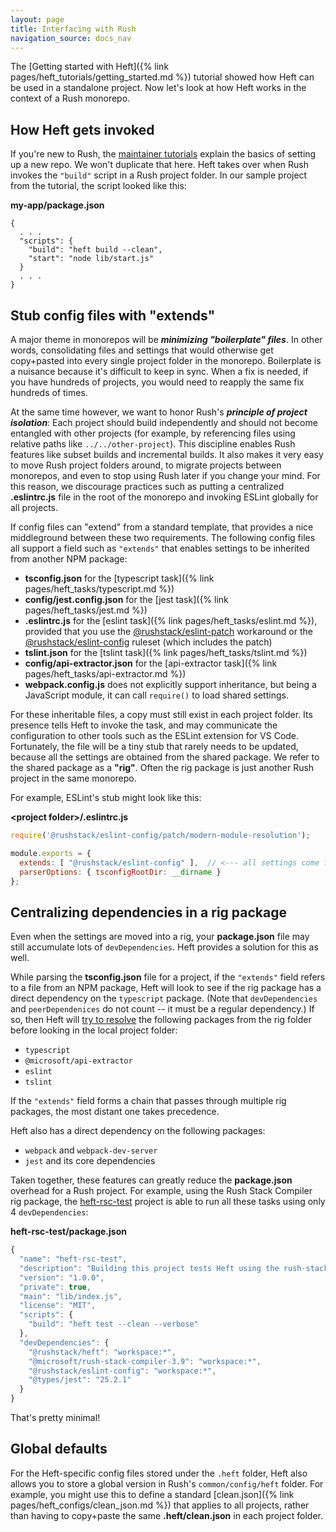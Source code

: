 ```yaml
---
layout: page
title: Interfacing with Rush
navigation_source: docs_nav
---
```


The [Getting started with Heft]({% link pages/heft_tutorials/getting_started.md %}) tutorial showed how Heft can be used in a standalone project.  Now let's look at how Heft works in the context of a  Rush monorepo.

## How Heft gets invoked

If you're new to Rush, the [maintainer tutorials](https://rushjs.io/pages/maintainer/setup_new_repo/) explain the basics of setting up a new repo.  We won't duplicate that here.  Heft takes over when Rush invokes the `"build"` script in a Rush project folder.  In our sample project from the tutorial, the script looked like this:

**my-app/package.json**
```
{
  . . .
  "scripts": {
    "build": "heft build --clean",
    "start": "node lib/start.js"
  }
  . . .
}
```

## Stub config files with "extends"

A major theme in monorepos will be _**minimizing "boilerplate" files**_.  In other words, consolidating files and settings that would otherwise get copy+pasted into every single project folder in the monorepo.  Boilerplate is a nuisance because it's difficult to keep in sync.  When a fix is needed, if you have hundreds of projects, you would need to reapply the same fix hundreds of times.

At the same time however, we want to honor Rush's _**principle of project isolation**_:  Each project should build independently and should not become entangled with other projects (for example, by referencing files using relative paths like `../../other-project`).  This discipline enables Rush features like subset builds and incremental builds. It also makes it very easy to move Rush project folders around,  to migrate projects between monorepos, and even to stop using Rush later if you change your mind.  For this reason, we discourage practices such as putting a centralized **.eslintrc.js** file in the root of the monorepo and invoking ESLint globally for all projects.

If config files can "extend" from a standard template, that provides a nice middleground between these two requirements.  The following config files all support a field such as `"extends"` that enables settings to be inherited from another NPM package:

- **tsconfig.json** for the [typescript task]({% link pages/heft_tasks/typescript.md %})
- **config/jest.config.json** for the [jest task]({% link pages/heft_tasks/jest.md %})
- **.eslintrc.js** for the [eslint task]({% link pages/heft_tasks/eslint.md %}), provided that you use the [@rushstack/eslint-patch](https://www.npmjs.com/package/@rushstack/eslint-patch) workaround or the [@rushstack/eslint-config](https://www.npmjs.com/package/@rushstack/eslint-config) ruleset (which includes the patch)
- **tslint.json** for the [tslint task]({% link pages/heft_tasks/tslint.md %})
- **config/api-extractor.json** for the [api-extractor task]({% link pages/heft_tasks/api-extractor.md %})
- **webpack.config.js** does not explicitly support inheritance, but being a JavaScript module, it can call `require()` to load shared settings.

For these inheritable files, a copy must still exist in each project folder.  Its presence tells Heft to invoke the task, and may communicate the configuration to other tools such as the ESLint extension for VS Code.  Fortunately, the file will be a tiny stub that rarely needs to be updated, because all the settings are obtained from the shared package.  We refer to the shared package as a **"rig"**.  Often the rig package is just another Rush project in the same monorepo.

For example, ESLint's stub might look like this:

**&lt;project folder&gt;/.eslintrc.js**
```js
require('@rushstack/eslint-config/patch/modern-module-resolution');

module.exports = {
  extends: [ "@rushstack/eslint-config" ],  // <--- all settings come from this NPM package
  parserOptions: { tsconfigRootDir: __dirname }
};
```

## Centralizing dependencies in a rig package

Even when the settings are moved into a rig, your **package.json** file may still accumulate lots of `devDependencies`.  Heft provides a solution for this as well.

While parsing the **tsconfig.json** file for a project, if the `"extends"` field refers to a file from an NPM package, Heft will look to see if the rig package has a direct dependency on the `typescript` package.  (Note that `devDependencies` and `peerDependenices` do not count -- it must be a regular dependency.)  If so, then Heft will [try to resolve](https://github.com/microsoft/rushstack/blob/master/apps/heft/src/utilities/TaskPackageResolver.ts) the following packages from the rig folder before looking in the local project folder:

- `typescript`
- `@microsoft/api-extractor`
- `eslint`
- `tslint`

If the `"extends"` field forms a chain that passes through multiple rig packages, the most distant one takes precedence.

Heft also has a direct dependency on the following packages:

- `webpack` and `webpack-dev-server`
- `jest` and its core dependencies

Taken together, these features can greatly reduce the **package.json** overhead for a Rush project.  For example, using the Rush Stack Compiler rig package, the [heft-rsc-test](https://github.com/microsoft/rushstack/tree/master/build-tests/heft-rsc-test) project is able to run all these tasks using only 4 `devDependencies`:

**heft-rsc-test/package.json**
```js
{
  "name": "heft-rsc-test",
  "description": "Building this project tests Heft using the rush-stack-compiler rig package",
  "version": "1.0.0",
  "private": true,
  "main": "lib/index.js",
  "license": "MIT",
  "scripts": {
    "build": "heft test --clean --verbose"
  },
  "devDependencies": {
    "@rushstack/heft": "workspace:*",
    "@microsoft/rush-stack-compiler-3.9": "workspace:*",
    "@rushstack/eslint-config": "workspace:*",
    "@types/jest": "25.2.1"
  }
}
```

That's pretty minimal!


## Global defaults

For the Heft-specific config files stored under the `.heft` folder, Heft also allows you to store a global version in Rush's `common/config/heft` folder.  For example, you might use this to define a standard [clean.json]({% link pages/heft_configs/clean_json.md %}) that applies to all projects, rather than having to copy+paste the same **.heft/clean.json** in each project folder.

